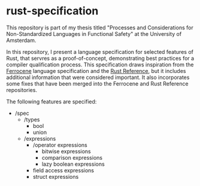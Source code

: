 # rust-specification
This repository is part of my thesis titled "Processes and Considerations for Non-Standardized Languages in Functional Safety" at the University of Amsterdam.

In this repository, I present a language specification for selected features of Rust, that servres as a proof-of-concept, demonstrating best practices for a compiler qualification process. This specification draws inspiration from the [Ferrocene](https://github.com/ferrocene/specification) language specification and the [Rust Reference](https://github.com/rust-lang/reference), but it includes additional information that were considered important. It also incorporates some fixes that have been merged into the Ferrocene and Rust Reference repositories.

The following features are specified:

- /spec
  - /types
    - bool
    - union
  - /expressions
    - /operator expressions
      - bitwise expressions
      - comparison expressions
      - lazy boolean expressions
    - field access expressions
    - struct expressions
   
